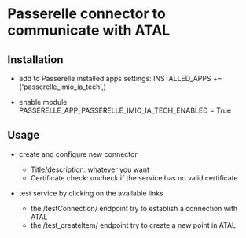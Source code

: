 Passerelle connector to communicate with ATAL
================================================

Installation
------------

 - add to Passerelle installed apps settings:
   INSTALLED_APPS += ('passerelle_imio_ia_tech',)

 - enable module:
   PASSERELLE_APP_PASSERELLE_IMIO_IA_TECH_ENABLED = True


Usage
-----

 - create and configure new connector
   - Title/description: whatever you want
   - Certificate check: uncheck if the service has no valid certificate

 - test service by clicking on the available links
   - the /testConnection/ endpoint try to establish a connection with ATAL
   - the /test_createItem/ endpoint try to create a new point in ATAL
